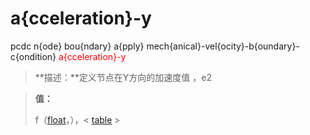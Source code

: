 # a{cceleration}-y
pcdc n{ode} bou{ndary} a{pply} mech{anical}-vel{ocity}-b{oundary}-c{ondition} <span style='color: red;'>a{cceleration}-y</span>
> **描述：**定义节点在Y方向的加速度值
，e2

> 
> **值：**
> 
> f（[float](数据类型/float/)，），< [table](数据类型/table/) >

